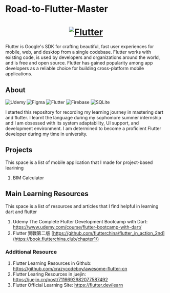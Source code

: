 # Road-to-Flutter-Master
<a href="https://flutter.dev/">
  <h1 align="center">
    <picture>
      <source media="(prefers-color-scheme: dark)" srcset="https://storage.googleapis.com/cms-storage-bucket/6e19fee6b47b36ca613f.png">
      <img alt="Flutter" src="https://storage.googleapis.com/cms-storage-bucket/c823e53b3a1a7b0d36a9.png">
    </picture>
  </h1>
</a>
Flutter is Google's SDK for crafting beautiful, fast user experiences for mobile, web, and desktop from a single codebase. Flutter works with existing code, is used by developers and organizations around the world, and is free and open source. Flutter has gained popularity among app developers as a reliable choice for building cross-platform mobile applications.


## About 
![Udemy](https://img.shields.io/badge/Udemy-A435F0?style=for-the-badge&logo=Udemy&logoColor=white)
![Figma](https://img.shields.io/badge/figma-%23F24E1E.svg?style=for-the-badge&logo=figma&logoColor=white)
![Flutter](https://img.shields.io/badge/Flutter-%2302569B.svg?style=for-the-badge&logo=Flutter&logoColor=white)
![Firebase](https://img.shields.io/badge/firebase-%23039BE5.svg?style=for-the-badge&logo=firebase)
![SQLite](https://img.shields.io/badge/sqlite-%2307405e.svg?style=for-the-badge&logo=sqlite&logoColor=white)

I started this repository for recording my learning journey in mastering dart and flutter. I learnt the language during my sophomore summer internship and I am obsessed with its system adaptability, UI support, and development environment. I am determined to become a proficient Flutter developer during my time in university. 

## Projects
This space is a list of mobile application that I made for project-based learining 
1. BIM Calculator



## Main Learning Resources
This space is a list of resources and articles that I find helpful in learning dart and flutter
1. Udemy The Complete Flutter Development Bootcamp with Dart: https://www.udemy.com/course/flutter-bootcamp-with-dart/
2. Flutter 實戰第二版 [https://github.com/flutterchina/flutter_in_action_2nd](https://book.flutterchina.club/chapter1/)

### Additional Resource
1. Flutter Learning Resources in Github: https://github.com/crazycodeboy/awesome-flutter-cn
2. Flutter Learing Resources in juejin: https://juejin.cn/post/7116692982077587492
3. Flutter Official Learning Site: https://flutter.dev/learn
